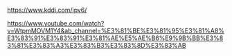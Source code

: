 https://www.kddi.com/ipv6/

https://www.youtube.com/watch?v=WtpmMOVM1Y4&ab_channel=%E3%81%BE%E3%81%95%E3%81%A8%E3%83%91%E3%83%91%E3%81%AE%E5%AE%B6%E9%9B%BB%E3%83%81%E3%83%A3%E3%83%B3%E3%83%8D%E3%83%AB
